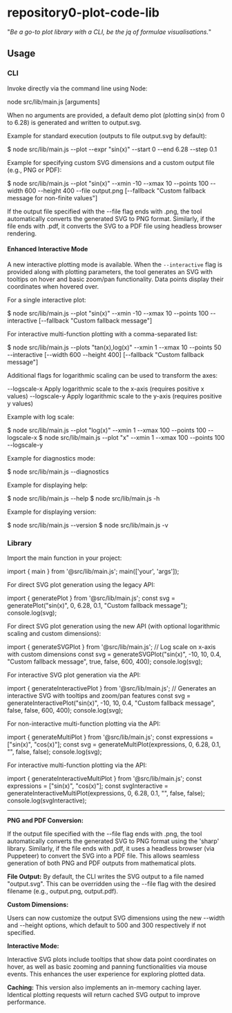 # repository0-plot-code-lib

"_Be a go-to plot library with a CLI, be the jq of formulae visualisations._"

## Usage

### CLI

Invoke directly via the command line using Node:

  node src/lib/main.js [arguments]

When no arguments are provided, a default demo plot (plotting sin(x) from 0 to 6.28) is generated and written to output.svg.

Example for standard execution (outputs to file output.svg by default):

  $ node src/lib/main.js --plot --expr "sin(x)" --start 0 --end 6.28 --step 0.1

Example for specifying custom SVG dimensions and a custom output file (e.g., PNG or PDF):

  $ node src/lib/main.js --plot "sin(x)" --xmin -10 --xmax 10 --points 100 --width 600 --height 400 --file output.png [--fallback "Custom fallback message for non-finite values"]

If the output file specified with the --file flag ends with .png, the tool automatically converts the generated SVG to PNG format. Similarly, if the file ends with .pdf, it converts the SVG to a PDF file using headless browser rendering.

#### Enhanced Interactive Mode

A new interactive plotting mode is available. When the `--interactive` flag is provided along with plotting parameters, the tool generates an SVG with tooltips on hover and basic zoom/pan functionality. Data points display their coordinates when hovered over.

For a single interactive plot:

  $ node src/lib/main.js --plot "sin(x)" --xmin -10 --xmax 10 --points 100 --interactive [--fallback "Custom fallback message"]

For interactive multi-function plotting with a comma-separated list:

  $ node src/lib/main.js --plots "tan(x),log(x)" --xmin 1 --xmax 10 --points 50 --interactive [--width 600 --height 400] [--fallback "Custom fallback message"]

Additional flags for logarithmic scaling can be used to transform the axes:

  --logscale-x        Apply logarithmic scale to the x-axis (requires positive x values)
  --logscale-y        Apply logarithmic scale to the y-axis (requires positive y values)

Example with log scale:

  $ node src/lib/main.js --plot "log(x)" --xmin 1 --xmax 100 --points 100 --logscale-x
  $ node src/lib/main.js --plot "x" --xmin 1 --xmax 100 --points 100 --logscale-y

Example for diagnostics mode:

  $ node src/lib/main.js --diagnostics

Example for displaying help:

  $ node src/lib/main.js --help
  $ node src/lib/main.js -h

Example for displaying version:

  $ node src/lib/main.js --version
  $ node src/lib/main.js -v

### Library

Import the main function in your project:

  import { main } from '@src/lib/main.js';
  main(['your', 'args']);

For direct SVG plot generation using the legacy API:

  import { generatePlot } from '@src/lib/main.js';
  const svg = generatePlot("sin(x)", 0, 6.28, 0.1, "Custom fallback message");
  console.log(svg);

For direct SVG plot generation using the new API (with optional logarithmic scaling and custom dimensions):

  import { generateSVGPlot } from '@src/lib/main.js';
  // Log scale on x-axis with custom dimensions
  const svg = generateSVGPlot("sin(x)", -10, 10, 0.4, "Custom fallback message", true, false, 600, 400);
  console.log(svg);

For interactive SVG plot generation via the API:

  import { generateInteractivePlot } from '@src/lib/main.js';
  // Generates an interactive SVG with tooltips and zoom/pan features
  const svg = generateInteractivePlot("sin(x)", -10, 10, 0.4, "Custom fallback message", false, false, 600, 400);
  console.log(svg);

For non-interactive multi-function plotting via the API:

  import { generateMultiPlot } from '@src/lib/main.js';
  const expressions = ["sin(x)", "cos(x)"];
  const svg = generateMultiPlot(expressions, 0, 6.28, 0.1, "", false, false);
  console.log(svg);

For interactive multi-function plotting via the API:

  import { generateInteractiveMultiPlot } from '@src/lib/main.js';
  const expressions = ["sin(x)", "cos(x)"];
  const svgInteractive = generateInteractiveMultiPlot(expressions, 0, 6.28, 0.1, "", false, false);
  console.log(svgInteractive);

---

**PNG and PDF Conversion:**

If the output file specified with the --file flag ends with .png, the tool automatically converts the generated SVG to PNG format using the 'sharp' library. Similarly, if the file ends with .pdf, it uses a headless browser (via Puppeteer) to convert the SVG into a PDF file. This allows seamless generation of both PNG and PDF outputs from mathematical plots.

**File Output:** By default, the CLI writes the SVG output to a file named "output.svg". This can be overridden using the --file flag with the desired filename (e.g., output.png, output.pdf).

**Custom Dimensions:**

Users can now customize the output SVG dimensions using the new --width and --height options, which default to 500 and 300 respectively if not specified.

**Interactive Mode:**

Interactive SVG plots include tooltips that show data point coordinates on hover, as well as basic zooming and panning functionalities via mouse events. This enhances the user experience for exploring plotted data.

**Caching:** This version also implements an in-memory caching layer. Identical plotting requests will return cached SVG output to improve performance.
